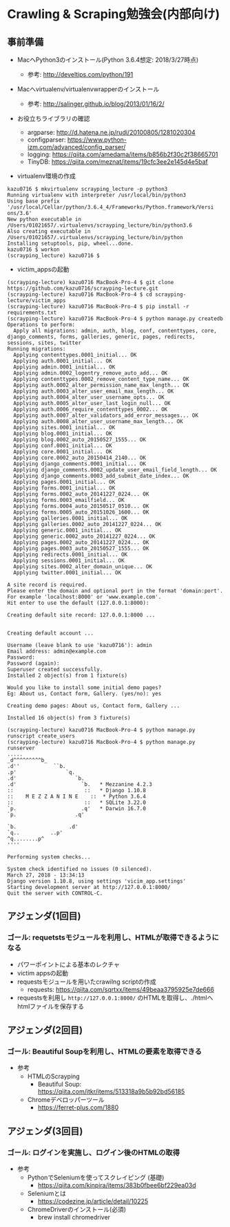 # Crawling & Scraping勉強会(内部向け)

## 事前準備
- MacへPython3のインストール(Python 3.6.4想定: 2018/3/27時点)
    - 参考: http://develtips.com/python/191
- Macへvirtualenv/virtualenvwrapperのインストール
    - 参考: http://salinger.github.io/blog/2013/01/16/2/
- お役立ちライブラリの確認
    - argparse: http://d.hatena.ne.jp/rudi/20100805/1281020304
    - configparser: https://www.python-izm.com/advanced/config_parser/
    - logging: https://qiita.com/amedama/items/b856b2f30c2f38665701
    - TinyDB: https://qiita.com/meznat/items/19cfc3ee2e145d4e5baf

- virtualenv環境の作成

```
kazu0716 $ mkvirtualenv scrayping_lecture -p python3
Running virtualenv with interpreter /usr/local/bin/python3
Using base prefix '/usr/local/Cellar/python/3.6.4_4/Frameworks/Python.framework/Versi
ons/3.6'
New python executable in /Users/01021657/.virtualenvs/scrayping_lecture/bin/python3.6
Also creating executable in /Users/01021657/.virtualenvs/scrayping_lecture/bin/python
Installing setuptools, pip, wheel...done.
kazu0716 $ workon
(scrayping_lecture) kazu0716 $
```

- victim_appsの起動

```
(scrayping-lecture) kazu0716 MacBook-Pro-4 $ git clone https://github.com/kazu0716/scrayping-lecture.git
(scrayping-lecture) kazu0716 MacBook-Pro-4 $ cd scrayping-lecture/victim_apps
(scrayping-lecture) kazu0716 MacBook-Pro-4 $ pip install -r requirements.txt
(scrayping-lecture) kazu0716 MacBook-Pro-4 $ python manage.py createdb
Operations to perform:
  Apply all migrations: admin, auth, blog, conf, contenttypes, core, django_comments, forms, galleries, generic, pages, redirects, sessions, sites, twitter
Running migrations:
  Applying contenttypes.0001_initial... OK
  Applying auth.0001_initial... OK
  Applying admin.0001_initial... OK
  Applying admin.0002_logentry_remove_auto_add... OK
  Applying contenttypes.0002_remove_content_type_name... OK
  Applying auth.0002_alter_permission_name_max_length... OK
  Applying auth.0003_alter_user_email_max_length... OK
  Applying auth.0004_alter_user_username_opts... OK
  Applying auth.0005_alter_user_last_login_null... OK
  Applying auth.0006_require_contenttypes_0002... OK
  Applying auth.0007_alter_validators_add_error_messages... OK
  Applying auth.0008_alter_user_username_max_length... OK
  Applying sites.0001_initial... OK
  Applying blog.0001_initial... OK
  Applying blog.0002_auto_20150527_1555... OK
  Applying conf.0001_initial... OK
  Applying core.0001_initial... OK
  Applying core.0002_auto_20150414_2140... OK
  Applying django_comments.0001_initial... OK
  Applying django_comments.0002_update_user_email_field_length... OK
  Applying django_comments.0003_add_submit_date_index... OK
  Applying pages.0001_initial... OK
  Applying forms.0001_initial... OK
  Applying forms.0002_auto_20141227_0224... OK
  Applying forms.0003_emailfield... OK
  Applying forms.0004_auto_20150517_0510... OK
  Applying forms.0005_auto_20151026_1600... OK
  Applying galleries.0001_initial... OK
  Applying galleries.0002_auto_20141227_0224... OK
  Applying generic.0001_initial... OK
  Applying generic.0002_auto_20141227_0224... OK
  Applying pages.0002_auto_20141227_0224... OK
  Applying pages.0003_auto_20150527_1555... OK
  Applying redirects.0001_initial... OK
  Applying sessions.0001_initial... OK
  Applying sites.0002_alter_domain_unique... OK
  Applying twitter.0001_initial... OK

A site record is required.
Please enter the domain and optional port in the format 'domain:port'.
For example 'localhost:8000' or 'www.example.com'.
Hit enter to use the default (127.0.0.1:8000):

Creating default site record: 127.0.0.1:8000 ...


Creating default account ...

Username (leave blank to use 'kazu0716'): admin
Email address: admin@example.com
Password:
Password (again):
Superuser created successfully.
Installed 2 object(s) from 1 fixture(s)

Would you like to install some initial demo pages?
Eg: About us, Contact form, Gallery. (yes/no): yes

Creating demo pages: About us, Contact form, Gallery ...

Installed 16 object(s) from 3 fixture(s)

(scrayping-lecture) kazu0716 MacBook-Pro-4 $ python manage.py runscript create_users
(scrayping-lecture) kazu0716 MacBook-Pro-4 $ python manage.py runserver
.....
_d^^^^^^^^^b_
.d''           ``b.
.p'                `q.
.d'                   `b.
.d'                     `b.   * Mezzanine 4.2.3
::                       ::   * Django 1.10.8
::    M E Z Z A N I N E    ::  * Python 3.6.4
::                       ::   * SQLite 3.22.0
`p.                     .q'   * Darwin 16.7.0
`p.                   .q'

`b.                 .d'
`q..          ..p'
^q........p^
''''

Performing system checks...

System check identified no issues (0 silenced).
March 27, 2018 - 13:34:13
Django version 1.10.8, using settings 'vicim_app.settings'
Starting development server at http://127.0.0.1:8000/
Quit the server with CONTROL-C.
```

## アジェンダ(1回目)
### ゴール: requetstsモジュールを利用し、HTMLが取得できるようになる

- パワーポイントによる基本のレクチャ
- victim appsの起動
- requestsモジュールを用いたcrawilng scriptの作成
     - requests: https://qiita.com/sqrtxx/items/49beaa3795925e7de666
- requestsを利用し `http://127.0.0.1:8000/` のHTMLを取得し、./htmlへhtmlファイルを保存する

## アジェンダ(2回目)
### ゴール: Beautiful Soupを利用し、HTMLの要素を取得できる

- 参考
    - HTMLのScrayping
        - Beautiful Soup: https://qiita.com/itkr/items/513318a9b5b92bd56185
    - Chromeデベロッパーツール
        - https://ferret-plus.com/1880

## アジェンダ(3回目)
### ゴール: ログインを実施し、ログイン後のHTMLの取得

- 参考
    - PythonでSeleniumを使ってスクレイピング (基礎)
        - https://qiita.com/kinpira/items/383b0fbee6bf229ea03d
    - Seleniumとは
        - https://codezine.jp/article/detail/10225
    - ChromeDriverのインストール(必須)
        - brew install chromedriver

